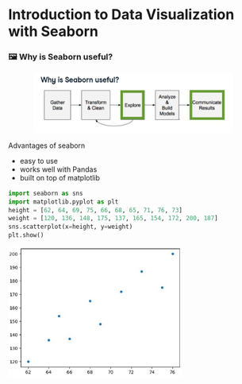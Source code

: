 # Introduction to Data Visualization with Seaborn

### 🖼️ Why is Seaborn useful?

<center>
  <img src="seaborn_useful.JPG" alt="Seaborn Useful" width="400">
</center>

Advantages of seaborn
- easy to use
- works well with Pandas
- built on top of matplotlib

```python
import seaborn as sns
import matplotlib.pyplot as plt
height = [62, 64, 69, 75, 66, 68, 65, 71, 76, 73]
weight = [120, 136, 148, 175, 137, 165, 154, 172, 200, 187]
sns.scatterplot(x=height, y=weight)
plt.show()
```
<left>
  <img src="scatter_plot.JPG" alt="Scatter plot example" width="350">
</left>

